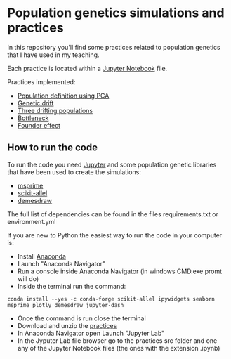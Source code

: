 # Population genetics simulations and practices

In this repository you'll find some practices related to population genetics that I have used in my teaching.

Each practice is located within a [Jupyter Notebook](https://jupyter.org/) file.

Practices implemented:

 - [Population definition using PCA](src/tomato_pop_definition_practice.ipynb)
 - [Genetic drift](src/genetic_drift_practice.ipynb)
 - [Three drifting populations](src/drifting_pops_practice.ipynb)
 - [Bottleneck](src/bottleneck_practice.ipynb)
 - [Founder effect](src/founder_effect_practice.ipynb)
 
 ## How to run the code

 To run the code you need [Jupyter](https://jupyter.org/) and some population genetic libraries that have been used to create the simulations:

  - [msprime](https://tskit.dev/msprime/docs/stable/intro.html)
  - [scikit-allel](https://scikit-allel.readthedocs.io/)
  - [demesdraw](https://github.com/grahamgower/demesdraw)

The full list of dependencies can be found in the files requirements.txt or environment.yml

If you are new to Python the easiest way to run the code in your computer is:

 - Install [Anaconda](https://www.anaconda.com/products/individual)
 - Launch "Anaconda Navigator"
 - Run a console inside Anaconda Navigator (in windows CMD.exe promt will do)
 - Inside the terminal run the command: 

```
conda install --yes -c conda-forge scikit-allel ipywidgets seaborn msprime plotly demesdraw jupyter-dash
```

 - Once the command is run close the terminal
 - Download and unzip the [practices](https://github.com/JoseBlanca/population_genetics_simulations/archive/refs/heads/main.zip)
 - In Anaconda Navigator open Launch "Jupyter Lab"
 - In the Jyputer Lab file browser go to the practices src folder and one any of the Jupyter Notebook files (the ones with the extension .ipynb)
 